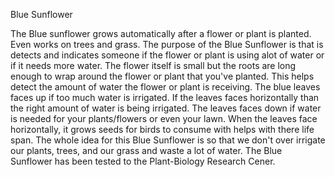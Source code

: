 Blue Sunflower

The Blue sunflower grows automatically after a flower or plant is planted. Even works on trees and grass. The purpose of the Blue Sunflower is that is detects and indicates someone if the flower or plant is using alot of water or if it needs more water.
The flower itself is small but the roots are long enough to wrap around the flower or plant that you've planted. This helps detect the amount of water the flower or plant is receiving. The blue leaves faces up if too much water is irrigated. If the leaves faces horizontally than the right amount of water is being irrigated. The leaves faces down if water is needed for your plants/flowers or even your lawn.
When the leaves face horizontally, it grows seeds for birds to consume with helps with there life span. The whole idea for this Blue Sunflower is so that we don't over irrigate our plants, trees, and our grass and waste a lot of water. The Blue Sunflower has been tested to the Plant-Biology Research Cener.
